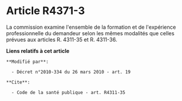 # Article R4371-3

La commission examine l'ensemble de la formation et de l'expérience professionnelle du demandeur selon les mêmes modalités
que celles prévues aux articles R. 4311-35 et R. 4311-36.

**Liens relatifs à cet article**

	**Modifié par**:

	  - Décret n°2010-334 du 26 mars 2010 - art. 19

	**Cite**:

	  - Code de la santé publique - art. R4311-35
